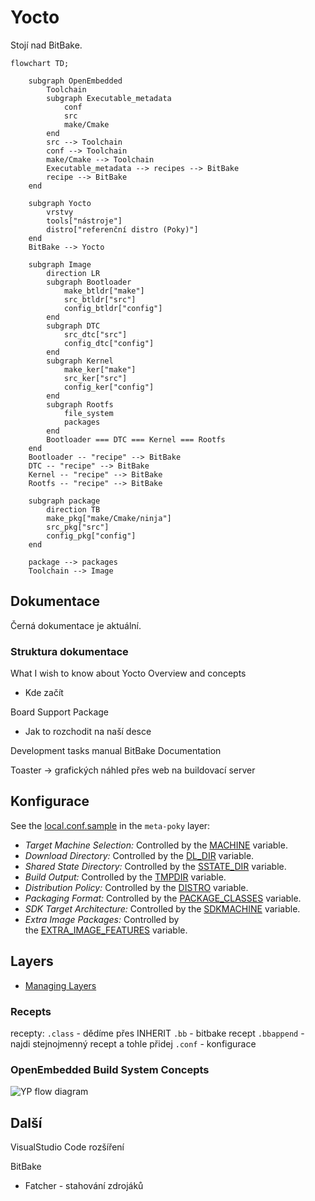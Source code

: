 # Yocto
Stojí nad BitBake.

```mermaid
flowchart TD;
	
	subgraph OpenEmbedded
		Toolchain
		subgraph Executable_metadata
			conf
			src
			make/Cmake
		end
		src --> Toolchain
		conf --> Toolchain
		make/Cmake --> Toolchain
		Executable_metadata --> recipes --> BitBake
		recipe --> BitBake
	end

	subgraph Yocto
		vrstvy
		tools["nástroje"]
		distro["referenční distro (Poky)"]
	end
	BitBake --> Yocto

	subgraph Image
        direction LR
		subgraph Bootloader
			make_btldr["make"]
			src_btldr["src"]
			config_btldr["config"]
		end
		subgraph DTC
			src_dtc["src"]
			config_dtc["config"]
		end
		subgraph Kernel
			make_ker["make"]
			src_ker["src"]
			config_ker["config"]
		end
		subgraph Rootfs
			file_system
			packages
		end
		Bootloader === DTC === Kernel === Rootfs
	end
    Bootloader -- "recipe" --> BitBake
    DTC -- "recipe" --> BitBake
    Kernel -- "recipe" --> BitBake
    Rootfs -- "recipe" --> BitBake

	subgraph package
        direction TB
		make_pkg["make/Cmake/ninja"]
		src_pkg["src"]
		config_pkg["config"]
	end

	package --> packages
    Toolchain --> Image
```
## Dokumentace

Černá dokumentace je aktuální.
### Struktura dokumentace

What I wish to know about Yocto
Overview and concepts
- Kde začít

Board Support Package
- Jak to rozchodit na naší desce

Development tasks manual
BitBake Documentation

Toaster -> grafických náhled přes web na buildovací server

## Konfigurace
See the [local.conf.sample](https://git.yoctoproject.org/poky/tree/meta-poky/conf/templates/default/local.conf.sample) in the `meta-poky` layer:
- _Target Machine Selection:_ Controlled by the [MACHINE](https://docs.yoctoproject.org/ref-manual/variables.html#term-MACHINE) variable.
- _Download Directory:_ Controlled by the [DL_DIR](https://docs.yoctoproject.org/ref-manual/variables.html#term-DL_DIR) variable.
- _Shared State Directory:_ Controlled by the [SSTATE_DIR](https://docs.yoctoproject.org/ref-manual/variables.html#term-SSTATE_DIR) variable.
- _Build Output:_ Controlled by the [TMPDIR](https://docs.yoctoproject.org/ref-manual/variables.html#term-TMPDIR) variable.
- _Distribution Policy:_ Controlled by the [DISTRO](https://docs.yoctoproject.org/ref-manual/variables.html#term-DISTRO) variable.
- _Packaging Format:_ Controlled by the [PACKAGE_CLASSES](https://docs.yoctoproject.org/ref-manual/variables.html#term-PACKAGE_CLASSES) variable.
- _SDK Target Architecture:_ Controlled by the [SDKMACHINE](https://docs.yoctoproject.org/ref-manual/variables.html#term-SDKMACHINE) variable.
- _Extra Image Packages:_ Controlled by the [EXTRA_IMAGE_FEATURES](https://docs.yoctoproject.org/ref-manual/variables.html#term-EXTRA_IMAGE_FEATURES) variable.
## Layers
- [Managing Layers](https://docs.yoctoproject.org/dev-manual/layers.html#managing-layers)

### Recepts
recepty:
`.class` - dědíme přes INHERIT
`.bb` - bitbake recept
`.bbappend` - najdi stejnojmenný recept a tohle přidej
`.conf` - konfigurace

### OpenEmbedded Build System Concepts
![YP flow diagram](https://docs.yoctoproject.org/2.5/overview-manual/figures/YP-flow-diagram.png)
## Další

VisualStudio Code rozšíření

BitBake
- Fatcher - stahování zdrojáků

